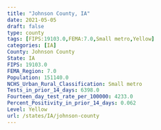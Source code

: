 ```yaml
---
title: "Johnson County, IA"
date: 2021-05-05
draft: false
type: county
tags: [FIPS:19103.0,FEMA:7.0,Small metro,Yellow]
categories: [IA]
County: Johnson County
State: IA
FIPS: 19103.0
FEMA_Region: 7.0
Population: 151140.0
NCHS_Urban_Rural_Classification: Small metro
Tests_in_prior_14_days: 6398.0
Fourteen_day_test_rate_per_100000: 4233.0
Percent_Positivity_in_prior_14_days: 0.062
Level: Yellow
url: /states/IA/johnson-county
---
```



